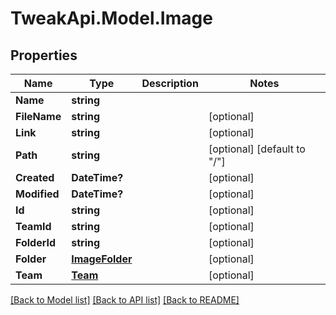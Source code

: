 # TweakApi.Model.Image
## Properties

Name | Type | Description | Notes
------------ | ------------- | ------------- | -------------
**Name** | **string** |  | 
**FileName** | **string** |  | [optional] 
**Link** | **string** |  | [optional] 
**Path** | **string** |  | [optional] [default to "/"]
**Created** | **DateTime?** |  | [optional] 
**Modified** | **DateTime?** |  | [optional] 
**Id** | **string** |  | [optional] 
**TeamId** | **string** |  | [optional] 
**FolderId** | **string** |  | [optional] 
**Folder** | [**ImageFolder**](ImageFolder.md) |  | [optional] 
**Team** | [**Team**](Team.md) |  | [optional] 

[[Back to Model list]](../README.md#documentation-for-models) [[Back to API list]](../README.md#documentation-for-api-endpoints) [[Back to README]](../README.md)

